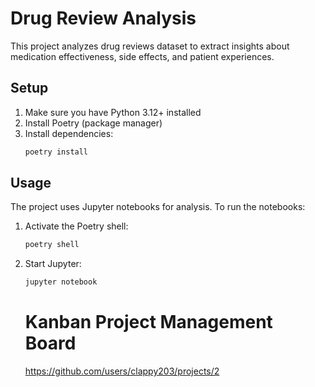 # Drug Review Analysis

This project analyzes drug reviews dataset to extract insights about medication effectiveness, side effects, and patient experiences.

## Setup

1. Make sure you have Python 3.12+ installed
2. Install Poetry (package manager)
3. Install dependencies:
   ```bash
   poetry install
   ```

## Usage

The project uses Jupyter notebooks for analysis. To run the notebooks:

1. Activate the Poetry shell:
   ```bash
   poetry shell
   ```
2. Start Jupyter:
   ```bash
   jupyter notebook
   ```

   # Kanban Project Management Board
   https://github.com/users/clappy203/projects/2
